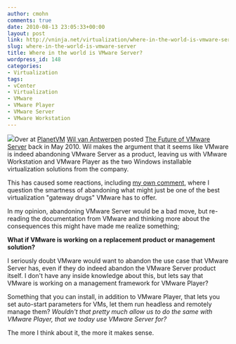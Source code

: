 ```yaml
---
author: cmohn
comments: true
date: 2010-08-13 23:05:33+00:00
layout: post
link: http://vninja.net/virtualization/where-in-the-world-is-vmware-server/
slug: where-in-the-world-is-vmware-server
title: Where in the world is VMware Server?
wordpress_id: 148
categories:
- Virtualization
tags:
- vCenter
- Virtualization
- VMware
- VMware Player
- VMware Server
- VMware Workstation
---
```


![](/images/logos/vmware-logo.gif)Over at [PlanetVM](http://planetvm.net/)  [Wil van Antwerpen](http://twitter.com/wilva) posted [The Future of VMware Server](http://planetvm.net/blog/?p=1569) back in May 2010. Wil makes the argument that it seems like VMware is indeed abandoning VMware Server as a product, leaving us with VMware Workstation and VMware Player as the two Windows installable virtualization solutions from the company.

This has caused some reactions, including [my own comment](http://planetvm.net/blog/?p=1569&cpage=1#comment-2869), where I question the smartness of abandoning what might just be one of the best virtualization "gateway drugs" VMware has to offer.

In my opinion, abandoning VMware Server would be a  bad move, but re-reading the documentation from VMware and thinking more about the consequences this might have made me realize something;

**What if VMware is working on a replacement product or management solution?**

I seriously doubt VMware would want to abandon the use case that VMware Server has, even if they do indeed abandon the VMware Server product itself. I don't have any inside knowledge about this, but lets say that VMware is working on a management framework for VMware Player?

Something that you can install, in addition to VMware Player, that lets you set auto-start parameters for VMs, let them run headless and remotely manage them? _Wouldn't that pretty much allow us to do the same with VMware Player, that we today use VMware Server for?_ 

The more I think about it, the more it makes sense. 
